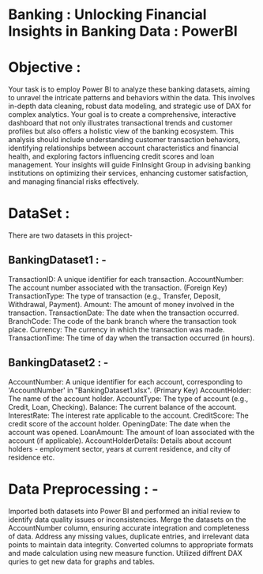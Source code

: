 # Banking : Unlocking Financial Insights in Banking Data : PowerBI


# Objective :
Your task is to employ Power BI to analyze these banking datasets, aiming to unravel the intricate patterns and behaviors within the data. This involves in-depth data cleaning, robust data modeling, and strategic use of DAX for complex analytics. Your goal is to create a comprehensive, interactive dashboard that not only illustrates transactional trends and customer profiles but also offers a holistic view of the banking ecosystem. This analysis should include understanding customer transaction behaviors, identifying relationships between account characteristics and financial health, and exploring factors influencing credit scores and loan management. Your insights will guide FinInsight Group in advising banking institutions on optimizing their services, enhancing customer satisfaction, and managing financial risks effectively.

# DataSet : 
There are two datasets in this project- 
## BankingDataset1 : -
TransactionID: A unique identifier for each transaction. 
AccountNumber: The account number associated with the transaction. (Foreign Key)
TransactionType: The type of transaction (e.g., Transfer, Deposit, Withdrawal, Payment).
Amount: The amount of money involved in the transaction.
TransactionDate: The date when the transaction occurred.
BranchCode: The code of the bank branch where the transaction took place.
Currency: The currency in which the transaction was made.
TransactionTime: The time of day when the transaction occurred (in hours).

## BankingDataset2 : -
AccountNumber: A unique identifier for each account, corresponding to 'AccountNumber' in "BankingDataset1.xlsx". (Primary Key)
AccountHolder: The name of the account holder.
AccountType: The type of account (e.g., Credit, Loan, Checking).
Balance: The current balance of the account.
InterestRate: The interest rate applicable to the account.
CreditScore: The credit score of the account holder.
OpeningDate: The date when the account was opened.
LoanAmount: The amount of loan associated with the account (if applicable).
AccountHolderDetails: Details about account holders - employment sector, years at current residence, and city of residence etc.

# Data Preprocessing : -
Imported both datasets into Power BI and performed an initial review to identify data quality issues or inconsistencies. Merge the datasets on the AccountNumber column, ensuring accurate integration and completeness of data. Address any missing values, duplicate entries, and irrelevant data points to maintain data integrity. Converted  columns to appropriate formats and made calculation using new measure function. Utilized diffrent DAX quries to get new data for graphs and tables.









